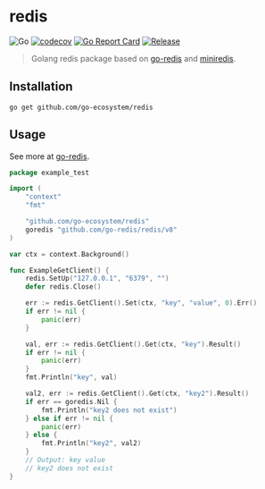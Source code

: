 # redis

![Go](https://github.com/go-ecosystem/redis/workflows/Go/badge.svg)
[![codecov](https://codecov.io/gh/go-ecosystem/redis/branch/master/graph/badge.svg)](https://codecov.io/gh/go-ecosystem/redis)
[![Go Report Card](https://goreportcard.com/badge/github.com/go-ecosystem/redis)](https://goreportcard.com/report/github.com/go-ecosystem/redis)
[![Release](https://img.shields.io/github/release/go-ecosystem/redis.svg)](https://github.com/go-ecosystem/redis/releases)

> Golang redis package based on [go-redis](https://github.com/go-redis/redis) and [miniredis](https://github.com/alicebob/miniredis).

## Installation

```shell
go get github.com/go-ecosystem/redis
```

## Usage

See more at [go-redis](https://github.com/go-redis/redis).

```go
package example_test

import (
	"context"
	"fmt"

	"github.com/go-ecosystem/redis"
	goredis "github.com/go-redis/redis/v8"
)

var ctx = context.Background()

func ExampleGetClient() {
	redis.SetUp("127.0.0.1", "6379", "")
	defer redis.Close()

	err := redis.GetClient().Set(ctx, "key", "value", 0).Err()
	if err != nil {
		panic(err)
	}

	val, err := redis.GetClient().Get(ctx, "key").Result()
	if err != nil {
		panic(err)
	}
	fmt.Println("key", val)

	val2, err := redis.GetClient().Get(ctx, "key2").Result()
	if err == goredis.Nil {
		fmt.Println("key2 does not exist")
	} else if err != nil {
		panic(err)
	} else {
		fmt.Println("key2", val2)
	}
	// Output: key value
	// key2 does not exist
}
```